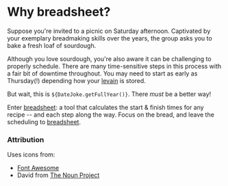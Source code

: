 # Why breadsheet?
Suppose you're invited to a picnic on Saturday afternoon. Captivated by your exemplary breadmaking skills over the years, the group asks you to bake a fresh loaf of sourdough.

Although you love sourdough, you're also aware it can be challenging to properly schedule.  There are many time-sensitive steps in this process with a fair bit of downtime throughout.  You may need to start as early as Thursday(!) depending how your [levain](https://en.wikipedia.org/wiki/Sourdough#Starter) is stored.

But wait, this is `${DateJoke.getFullYear()}`.  There _must_ be a better way!

Enter [breadsheet](http://breadsheet.com): a tool that calculates the start & finish times for any recipe -- and each step along the way. Focus on the bread, and leave the scheduling to [breadsheet](http://breadsheet.com).

### Attribution
Uses icons from:
* [Font Awesome](https://fontawesome.com/)
* David from [The Noun Project](https://thenounproject.com/)
